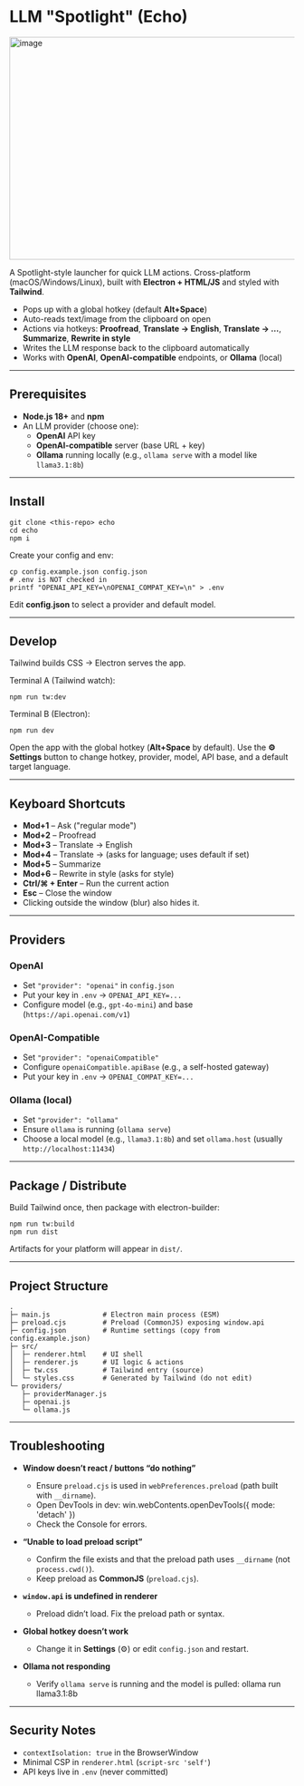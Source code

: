 # LLM "Spotlight" (Echo)

<img width="773" height="393" alt="image" src="https://github.com/user-attachments/assets/12b55a39-5a83-43db-a762-54a559c70e59" />

A Spotlight-style launcher for quick LLM actions. Cross-platform (macOS/Windows/Linux), built with **Electron + HTML/JS** and styled with **Tailwind**.

- Pops up with a global hotkey (default **Alt+Space**)
- Auto-reads text/image from the clipboard on open
- Actions via hotkeys: **Proofread**, **Translate → English**, **Translate → …**, **Summarize**, **Rewrite in style**
- Writes the LLM response back to the clipboard automatically
- Works with **OpenAI**, **OpenAI-compatible** endpoints, or **Ollama** (local)

---

## Prerequisites

- **Node.js 18+** and **npm**
- An LLM provider (choose one):
  - **OpenAI** API key
  - **OpenAI-compatible** server (base URL + key)
  - **Ollama** running locally (e.g., `ollama serve` with a model like `llama3.1:8b`)

---

## Install

    git clone <this-repo> echo
    cd echo
    npm i

Create your config and env:

    cp config.example.json config.json
    # .env is NOT checked in
    printf "OPENAI_API_KEY=\nOPENAI_COMPAT_KEY=\n" > .env

Edit **config.json** to select a provider and default model.

---

## Develop

Tailwind builds CSS → Electron serves the app.

Terminal A (Tailwind watch):

    npm run tw:dev

Terminal B (Electron):

    npm run dev

Open the app with the global hotkey (**Alt+Space** by default).
Use the **⚙︎ Settings** button to change hotkey, provider, model, API base, and a default target language.

---

## Keyboard Shortcuts

- **Mod+1** – Ask ("regular mode")
- **Mod+2** – Proofread
- **Mod+3** – Translate → English
- **Mod+4** – Translate → (asks for language; uses default if set)
- **Mod+5** – Summarize
- **Mod+6** – Rewrite in style (asks for style)
- **Ctrl/⌘ + Enter** – Run the current action
- **Esc** – Close the window
- Clicking outside the window (blur) also hides it.

---

## Providers

### OpenAI

- Set `"provider": "openai"` in `config.json`
- Put your key in `.env` → `OPENAI_API_KEY=...`
- Configure model (e.g., `gpt-4o-mini`) and base (`https://api.openai.com/v1`)

### OpenAI-Compatible

- Set `"provider": "openaiCompatible"`
- Configure `openaiCompatible.apiBase` (e.g., a self-hosted gateway)
- Put your key in `.env` → `OPENAI_COMPAT_KEY=...`

### Ollama (local)

- Set `"provider": "ollama"`
- Ensure `ollama` is running (`ollama serve`)
- Choose a local model (e.g., `llama3.1:8b`) and set `ollama.host` (usually `http://localhost:11434`)

---

## Package / Distribute

Build Tailwind once, then package with electron-builder:

    npm run tw:build
    npm run dist

Artifacts for your platform will appear in `dist/`.

---

## Project Structure

    .
    ├─ main.js             # Electron main process (ESM)
    ├─ preload.cjs         # Preload (CommonJS) exposing window.api
    ├─ config.json         # Runtime settings (copy from config.example.json)
    ├─ src/
    │  ├─ renderer.html    # UI shell
    │  ├─ renderer.js      # UI logic & actions
    │  ├─ tw.css           # Tailwind entry (source)
    │  └─ styles.css       # Generated by Tailwind (do not edit)
    └─ providers/
       ├─ providerManager.js
       ├─ openai.js
       └─ ollama.js

---

## Troubleshooting

- **Window doesn’t react / buttons “do nothing”**

  - Ensure `preload.cjs` is used in `webPreferences.preload` (path built with `__dirname`).
  - Open DevTools in dev:
    win.webContents.openDevTools({ mode: 'detach' })
  - Check the Console for errors.

- **“Unable to load preload script”**

  - Confirm the file exists and that the preload path uses `__dirname` (not `process.cwd()`).
  - Keep preload as **CommonJS** (`preload.cjs`).

- **`window.api` is undefined in renderer**

  - Preload didn’t load. Fix the preload path or syntax.

- **Global hotkey doesn’t work**

  - Change it in **Settings** (⚙︎) or edit `config.json` and restart.

- **Ollama not responding**
  - Verify `ollama serve` is running and the model is pulled:
    ollama run llama3.1:8b

---

## Security Notes

- `contextIsolation: true` in the BrowserWindow
- Minimal CSP in `renderer.html` (`script-src 'self'`)
- API keys live in `.env` (never committed)
